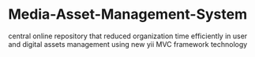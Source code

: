 Media-Asset-Management-System
=============================

central online repository that reduced organization time  efficiently in user and  digital assets management  using new yii MVC  framework technology 
